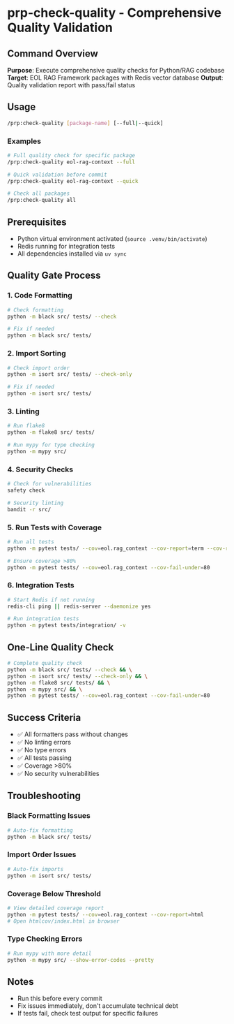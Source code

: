 # prp-check-quality - Comprehensive Quality Validation

## Command Overview

**Purpose**: Execute comprehensive quality checks for Python/RAG codebase
**Target**: EOL RAG Framework packages with Redis vector database
**Output**: Quality validation report with pass/fail status

## Usage

```bash
/prp:check-quality [package-name] [--full|--quick]
```

### Examples
```bash
# Full quality check for specific package
/prp:check-quality eol-rag-context --full

# Quick validation before commit
/prp:check-quality eol-rag-context --quick

# Check all packages
/prp:check-quality all
```

## Prerequisites
- Python virtual environment activated (`source .venv/bin/activate`)
- Redis running for integration tests
- All dependencies installed via `uv sync`

## Quality Gate Process

### 1. Code Formatting
```bash
# Check formatting
python -m black src/ tests/ --check

# Fix if needed
python -m black src/ tests/
```

### 2. Import Sorting
```bash
# Check import order
python -m isort src/ tests/ --check-only

# Fix if needed
python -m isort src/ tests/
```

### 3. Linting
```bash
# Run flake8
python -m flake8 src/ tests/

# Run mypy for type checking
python -m mypy src/
```

### 4. Security Checks
```bash
# Check for vulnerabilities
safety check

# Security linting
bandit -r src/
```

### 5. Run Tests with Coverage
```bash
# Run all tests
python -m pytest tests/ --cov=eol.rag_context --cov-report=term --cov-report=html

# Ensure coverage >80%
python -m pytest tests/ --cov=eol.rag_context --cov-fail-under=80
```

### 6. Integration Tests
```bash
# Start Redis if not running
redis-cli ping || redis-server --daemonize yes

# Run integration tests
python -m pytest tests/integration/ -v
```

## One-Line Quality Check
```bash
# Complete quality check
python -m black src/ tests/ --check && \
python -m isort src/ tests/ --check-only && \
python -m flake8 src/ tests/ && \
python -m mypy src/ && \
python -m pytest tests/ --cov=eol.rag_context --cov-fail-under=80
```

## Success Criteria
- ✅ All formatters pass without changes
- ✅ No linting errors
- ✅ No type errors
- ✅ All tests passing
- ✅ Coverage >80%
- ✅ No security vulnerabilities

## Troubleshooting

### Black Formatting Issues
```bash
# Auto-fix formatting
python -m black src/ tests/
```

### Import Order Issues
```bash
# Auto-fix imports
python -m isort src/ tests/
```

### Coverage Below Threshold
```bash
# View detailed coverage report
python -m pytest tests/ --cov=eol.rag_context --cov-report=html
# Open htmlcov/index.html in browser
```

### Type Checking Errors
```bash
# Run mypy with more detail
python -m mypy src/ --show-error-codes --pretty
```

## Notes
- Run this before every commit
- Fix issues immediately, don't accumulate technical debt
- If tests fail, check test output for specific failures